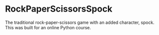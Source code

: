 # RockPaperScissorsSpock
The traditional rock-paper-scissors game with an added character, spock.  This was built for an online Python course.
